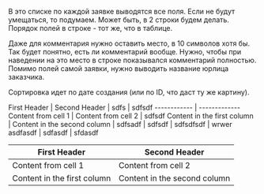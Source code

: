 В это списке по каждой заявке выводятся все поля. Если не будут умещаться, то подумаем. Может быть, в 2 строки будем делать.
Порядок полей в строке - тот же, что в таблице.

Даже для комментария нужно оставить место, в 10 символов хотя бы. Так будет понятно, есть ли комментарий вообще. Нужно, чтобы при наведении на это место в строке показывался комментарий полностью.
Помимо полей самой заявки, нужно выводить название юрлица заказчика.

Сортировка идет по дате создания (или по ID, что даст ту же картину).

First Header | Second Header | sdfs | sdfsdf 
------------ | -------------
Content from cell 1 | Content from cell 2 | sdfsdf
Content in the first column | Content in the second column | sdfsadf | sdfsdf | sdfsdfsdf | wrwer
asdfasdf | sdfasdf | sfdasdf

First Header | Second Header
------------ | -------------
Content from cell 1 | Content from cell 2
Content in the first column | Content in the second column
